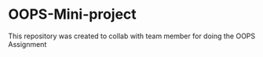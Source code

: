 # OOPS-Mini-project
This repository was created to collab with team member for doing the OOPS Assignment
